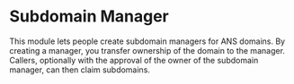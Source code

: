 # Subdomain Manager

This module lets people create subdomain managers for ANS domains. By creating a manager, you transfer ownership of the domain to the manager. Callers, optionally with the approval of the owner of the subdomain manager, can then claim subdomains.
